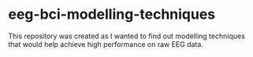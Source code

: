 # eeg-bci-modelling-techniques
This repository was created as I wanted to find out modelling techniques that would help achieve high performance on raw EEG data.
